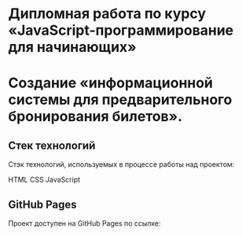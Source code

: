 # Дипломная работа по курсу «JavaScript-программирование для начинающих»

# Создание «информационной системы для предварительного бронирования билетов».

## Стек технологий
Стэк технологий, используемых в процессе работы над проектом:

HTML
CSS
JavaScript

## GitHub Pages
Проект доступен на GitHub Pages по ссылке:
